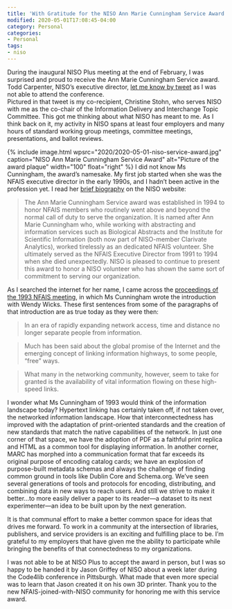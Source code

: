 ```yaml
---
title: 'With Gratitude for the NISO Ann Marie Cunningham Service Award'
modified: 2020-05-01T17:08:45-04:00
category: Personal
categories:
- Personal
tags:
- niso
---
```

During the inaugural NISO Plus meeting at the end of February, I was surprised and proud to receive the Ann Marie Cunningham Service award. 
Todd Carpenter, NISO’s executive director, [let me know by tweet](https://twitter.com/nisoinfo/status/1232370410479587329) as I was not able to attend the conference.  
Pictured in that tweet is my co-recipient, Christine Stohn, who serves NISO with me as the co-chair of the Information Delivery and Interchange Topic Committee. 
This got me thinking about what NISO has meant to me. 
As I think back on it, my activity in NISO spans at least four employers and many hours of standard working group meetings, committee meetings, presentations, and ballot reviews.

{% include image.html 
  wpsrc="2020/2020-05-01-niso-service-award.jpg"
  caption="NISO Ann Marie Cunningham Service Award"
  alt="Picture of the award plaque"
  width="100"
  float="right"
%}
I did not know Ms Cunningham, the award’s namesake. 
My first job started when she was the NFAIS executive director in the early 1990s, and I hadn’t been active in the profession yet. 
I read her [brief biography](https://www.niso.org/nisoplus2020/awards) on the NISO website:

> The Ann Marie Cunningham Service award was established in 1994 to honor NFAIS members who routinely went above and beyond the normal call of duty to serve the organization. It is named after Ann Marie Cunningham who, while working with abstracting and information services such as Biological Abstracts and the Institute for Scientific Information (both now part of NISO-member Clarivate Analytics), worked tirelessly as an dedicated NFAIS volunteer. She ultimately served as the NFAIS Executive Director from 1991 to 1994 when she died unexpectedly. NISO is pleased to continue to present this award to honor a NISO volunteer who has shown the same sort of commitment to serving our organization.

As I searched the internet for her name, I came across the [proceedings of the 1993 NFAIS meeting](https://openlibrary.org/books/OL1527741M/Three_views_of_the_internet), in which Ms Cunningham wrote the introduction with Wendy Wicks. 
These first sentences from some of the paragraphs of that introduction are as true today as they were then: 

> In an era of rapidly expanding network access, time and distance no longer separate people from information.

> Much has been said about the global promise of the Internet and the emerging concept of linking information highways, to some people, “free” ways. 

> What many in the networking community, however, seem to take for granted is the availability of vital information flowing on these high-speed links. 

I wonder what Ms Cunningham of 1993 would think of the information landscape today? 
Hypertext linking has certainly taken off, if not taken over, the networked information landscape. 
How that interconnectedness has improved with the adaptation of print-oriented standards and the creation of new standards that match the native capabilities of the network. 
In just one corner of that space, we have the adoption of PDF as a faithful print replica and HTML as a common tool for displaying information. 
In another corner, MARC has morphed into a communication format that far exceeds its original purpose of encoding catalog cards; 
we have an explosion of purpose-built metadata schemas and always the challenge of finding common ground in tools like Dublin Core and Schema.org. 
We’ve seen several generations of tools and protocols for encoding, distributing, and combining data in new ways to reach users. 
And still we strive to make it better...to more easily deliver a paper to its reader—a dataset to its next experimenter—an idea to be built upon by the next generation. 

It is that communal effort to make a better common space for ideas that drives me forward. 
To work in a community at the intersection of libraries, publishers, and service providers is an exciting and fulfilling place to be. 
I’m grateful to my employers that have given me the ability to participate while bringing the benefits of that connectedness to my organizations. 

I was not able to be at NISO Plus to accept the award in person, but I was so happy to be handed it by Jason Griffey of NISO about a week later during the Code4lib conference in Pittsburgh. 
What made that even more special was to learn that Jason created it on his own 3D printer. 
Thank you to the new NFAIS-joined-with-NISO community for honoring me with this service award. 